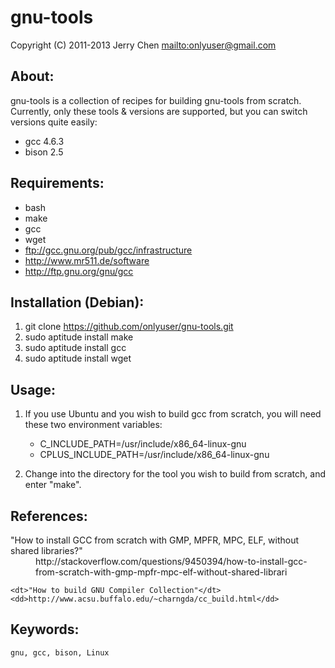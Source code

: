 gnu-tools
=========

Copyright (C) 2011-2013 Jerry Chen <mailto:onlyuser@gmail.com>

About:
------

gnu-tools is a collection of recipes for building gnu-tools from scratch.
Currently, only these tools & versions are supported, but you can switch versions quite easily:

* gcc 4.6.3
* bison 2.5

Requirements:
-------------

* bash
* make
* gcc
* wget
* ftp://gcc.gnu.org/pub/gcc/infrastructure
* http://www.mr511.de/software
* http://ftp.gnu.org/gnu/gcc

Installation (Debian):
----------------------

1. git clone https://github.com/onlyuser/gnu-tools.git
2. sudo aptitude install make
3. sudo aptitude install gcc
4. sudo aptitude install wget

Usage:
------

1. If you use Ubuntu and you wish to build gcc from scratch, you will need these two environment variables:

    * C_INCLUDE_PATH=/usr/include/x86_64-linux-gnu
    * CPLUS_INCLUDE_PATH=/usr/include/x86_64-linux-gnu

2. Change into the directory for the tool you wish to build from scratch, and enter "make".

References:
-----------

<dl>
    <dt>"How to install GCC from scratch with GMP, MPFR, MPC, ELF, without shared libraries?"</dt>
    <dd>http://stackoverflow.com/questions/9450394/how-to-install-gcc-from-scratch-with-gmp-mpfr-mpc-elf-without-shared-librari</dd>

    <dt>"How to build GNU Compiler Collection"</dt>
    <dd>http://www.acsu.buffalo.edu/~charngda/cc_build.html</dd>
</dl>

Keywords:
---------

    gnu, gcc, bison, Linux
